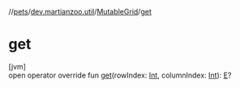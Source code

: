 //[pets](../../../index.md)/[dev.martianzoo.util](../index.md)/[MutableGrid](index.md)/[get](get.md)

# get

[jvm]\
open operator override fun [get](get.md)(rowIndex: [Int](https://kotlinlang.org/api/latest/jvm/stdlib/kotlin/-int/index.html), columnIndex: [Int](https://kotlinlang.org/api/latest/jvm/stdlib/kotlin/-int/index.html)): [E](index.md)?
